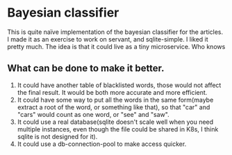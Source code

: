 # Bayesian classifier
This is quite naїve implementation of the bayesian classifier for the articles. I made it as an exercise to work on servant, and sqlite-simple. I liked it pretty much. The idea is that it could live as a tiny microservice. Who knows

## What can be done to make it better.

1. It could have another table of blacklisted words, those would not affect the final result. It would be both more accurate and more efficient.
1. It could have some way to put all the words in the same form(maybe extract a root of the word, or something like that), so that "car" and "cars" would count as one word, or "see" and "saw".
1. It could use a real database(sqlite doesn't scale well when you need multiple instances, even though the file could be shared in K8s, I think sqlite is not designed for it).
1. It could use a db-connection-pool to make access quicker.